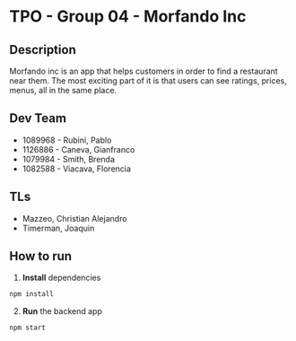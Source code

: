 # TPO - Group 04 - Morfando Inc

## Description
Morfando inc is an app that helps customers in order to find a restaurant near them.
The most exciting part of it is that users can see ratings, prices, menus, all in the same place.

## Dev Team
- 1089968 - Rubini, Pablo
- 1126886 - Caneva, Gianfranco
- 1079984 - Smith, Brenda
- 1082588 - Viacava, Florencia

## TLs
- Mazzeo, Christian Alejandro
- Timerman, Joaquin

## How to run
1. **Install** dependencies
```bash
npm install
```
2. **Run** the backend app
```bash
npm start
```
